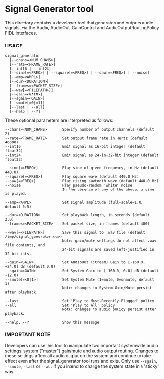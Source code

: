 # Signal Generator tool

This directory contains a developer tool that generates and outputs audio
signals, via the Audio, AudioOut, GainControl and AudioOutputRoutingPolicy FIDL
interfaces.

### USAGE

    signal_generator
      [--chans=<NUM_CHANS>]
      [--rate=<FRAME_RATE>]
      [--int16 | --int24]
      [--sine[=<FREQ>] | --square[=<FREQ>] | --saw[=<FREQ>] | --noise]
      [--amp=<AMPL>]
      [--dur=<DURATION>]
      [--frames=<PACKET_SIZE>]
      [--wav[=<FILEPATH>]]
      [--gain=<GAIN>]
      [--sgain=<GAIN>]
      [--smute[=0|=1]]
      [--last | --all]
      [--help | --?]

These optional parameters are interpreted as follows:

    --chans=<NUM_CHANS>       Specify number of output channels (default 2)
    --rate=<FRAME_RATE>       Set output frame rate in Hertz (default 48000)
    --int16                   Emit signal as 16-bit integer (default float32)
    --int24                   Emit signal as 24-in-32-bit integer (default float32)

    --sine[=<FREQ>]           Play sine of given frequency, in Hz (default 440.0)
    --square[=<FREQ>]         Play square wave (default 440.0 Hz)
    --saw[=<FREQ>]            Play rising sawtooth wave (default 440.0 Hz)
    --noise                   Play pseudo-random 'white' noise
                              In the absence of any of the above, a sine is played.

    --amp=<AMPL>              Set signal amplitude (full-scale=1.0, default 0.5)

    --dur=<DURATION>          Set playback length, in seconds (default 2.0)
    --frames=<PACKET_SIZE>    Set packet size, in frames (default 480)

    --wav[=<FILEPATH>]        Save this signal to .wav file (default /tmp/signal_generator.wav)
                              Note: gain/mute settings do not affect .wav file contents, and
                              24-bit signals are saved left-justified in 32-bit ints.

    --gain=<GAIN>             Set AudioOut (stream) Gain to [-160.0, +24.0] dB (default 0.0)
    --sgain=<GAIN>            Set System Gain to [-160.0, 0.0] dB (default -12.0)
    --smute[=<0|1>]           Set System Mute (1=mute, 0=unmute, default 1)
                              Note: changes to System Gain/Mute persist after playback.

    --last                    Set 'Play to Most-Recently-Plugged' policy
    --all                     Set 'Play to All' policy
                              Note: changes to audio policy persist after playback.

    --help, --?               Show this message

### IMPORTANT NOTE

Developers can use this tool to manipulate two important systemwide audio
settings: system ("master") gain/mute and audio output routing.  Changes to
these settings affect all audio output on the system and continue to take effect
even after the signal_generator tool runs and exits.  Only use `--sgain`,
`--smute`,`--last` or `--all` if you intend to change the system state in a
'sticky' way.
